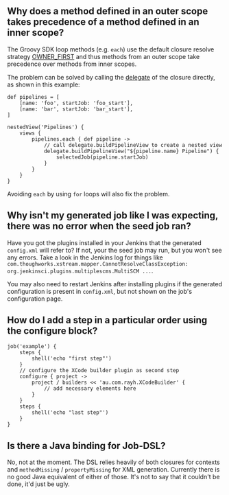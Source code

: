 Why does a method defined in an outer scope takes precedence of a method defined in an inner scope?
---------------------------------------------------------------------------------------------------

The Groovy SDK loop methods (e.g. `each`) use the default closure resolve strategy
[OWNER_FIRST](http://docs.groovy-lang.org/latest/html/gapi/groovy/lang/Closure.html#OWNER_FIRST) and thus methods from
an outer scope take precedence over methods from inner scopes.

The problem can be solved by calling the
[delegate](http://docs.groovy-lang.org/latest/html/gapi/groovy/lang/Closure.html#getDelegate%28%29) of the closure
directly, as shown in this example:

    def pipelines = [
        [name: 'foo', startJob: 'foo_start'],
        [name: 'bar', startJob: 'bar_start'],
    ]

    nestedView('Pipelines') {
        views {
            pipelines.each { def pipeline ->
                // call delegate.buildPipelineView to create a nested view
                delegate.buildPipelineView("${pipeline.name} Pipeline") {
                    selectedJob(pipeline.startJob)
                }
            }
        }
    }

Avoiding `each` by using `for` loops will also fix the problem.


Why isn't my generated job like I was expecting, there was no error when the seed job ran?
------------------------------------------------------------------------------------------

Have you got the plugins installed in your Jenkins that the generated `config.xml` will refer to? If not, your the seed
job may run, but you won't see any errors.  Take a look in the Jenkins log for things like
`com.thoughworks.xstream.mapper.CannotResolveClassException: org.jenkinsci.plugins.multiplescms.MultiSCM ...`.

You may also need to restart Jenkins after installing plugins if the generated configuration is present in `config.xml`,
but not shown on the job's configuration page.


How do I add a step in a particular order using the configure block?
--------------------------------------------------------------------

    job('example') {
        steps {
            shell('echo "first step"')
        }
        // configure the XCode builder plugin as second step
        configure { project ->
            project / builders << 'au.com.rayh.XCodeBuilder' {
                // add necessary elements here
            }
        }
        steps {
            shell('echo "last step"')
        }
    }


Is there a Java binding for Job-DSL?
------------------------------------

No, not at the moment. The DSL relies heavily of both closures for contexts and `methodMissing` / `propertyMissing` for
XML generation. Currently there is no good Java equivalent of either of those. It's not to say that it couldn't be done,
it'd just be ugly.
